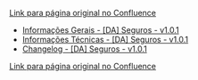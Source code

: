 [Link para página original no Confluence](https://openfinancebrasil.atlassian.net/wiki/spaces/OF/pages/138936399)

- [Informações Gerais - \[DA\] Seguros - v1.0.1](../../../../../../OF/Open%20Finance%20Brasil/Especifica%c3%a7%c3%b5es%20de%20APIs/Dados%20Abertos%20-%20DA/[DA]%20API%20-%20Seguros/v1.0.1%20-%20[DA]%20Seguros/Informa%c3%a7%c3%b5es%20Gerais%20-%20[DA]%20Seguros%20-%20v1.0.1)
- [Informações Técnicas - \[DA\] Seguros - v1.0.1](../../../../../../OF/Open%20Finance%20Brasil/Especifica%c3%a7%c3%b5es%20de%20APIs/Dados%20Abertos%20-%20DA/[DA]%20API%20-%20Seguros/v1.0.1%20-%20[DA]%20Seguros/Informa%c3%a7%c3%b5es%20T%c3%a9cnicas%20-%20[DA]%20Seguros%20-%20v1.0.1)
- [Changelog - \[DA\] Seguros - v1.0.1](../../../../../../OF/Open%20Finance%20Brasil/Especifica%c3%a7%c3%b5es%20de%20APIs/Dados%20Abertos%20-%20DA/[DA]%20API%20-%20Seguros/v1.0.1%20-%20[DA]%20Seguros/Changelog%20-%20[DA]%20Seguros%20-%20v1.0.1)

[Link para página original no Confluence](https://openfinancebrasil.atlassian.net/wiki/spaces/OF/pages/138936399)